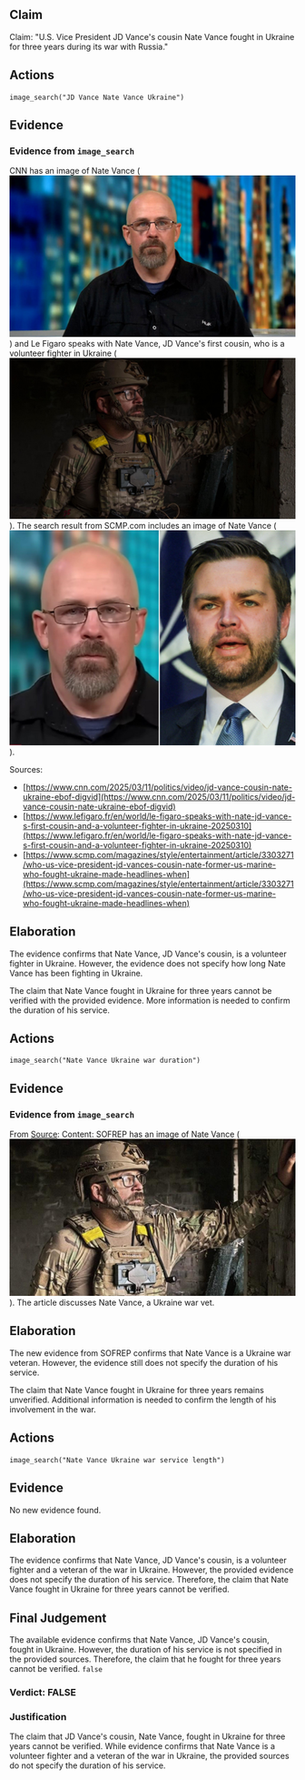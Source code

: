 ## Claim
Claim: "U.S. Vice President JD Vance's cousin Nate Vance fought in Ukraine for three years during its war with Russia."

## Actions
```
image_search("JD Vance Nate Vance Ukraine")
```

## Evidence
### Evidence from `image_search`
CNN has an image of Nate Vance (![image 7126](media/2025-08-29_23-23-1756509785-307775.jpg)) and Le Figaro speaks with Nate Vance, JD Vance's first cousin, who is a volunteer fighter in Ukraine (![image 7127](media/2025-08-29_23-23-1756509785-560938.jpg)). The search result from SCMP.com includes an image of Nate Vance (![image 7128](media/2025-08-29_23-23-1756509785-719291.jpg)).

Sources:
*   [https://www.cnn.com/2025/03/11/politics/video/jd-vance-cousin-nate-ukraine-ebof-digvid](https://www.cnn.com/2025/03/11/politics/video/jd-vance-cousin-nate-ukraine-ebof-digvid)
*   [https://www.lefigaro.fr/en/world/le-figaro-speaks-with-nate-jd-vance-s-first-cousin-and-a-volunteer-fighter-in-ukraine-20250310](https://www.lefigaro.fr/en/world/le-figaro-speaks-with-nate-jd-vance-s-first-cousin-and-a-volunteer-fighter-in-ukraine-20250310)
*   [https://www.scmp.com/magazines/style/entertainment/article/3303271/who-us-vice-president-jd-vances-cousin-nate-former-us-marine-who-fought-ukraine-made-headlines-when](https://www.scmp.com/magazines/style/entertainment/article/3303271/who-us-vice-president-jd-vances-cousin-nate-former-us-marine-who-fought-ukraine-made-headlines-when)


## Elaboration
The evidence confirms that Nate Vance, JD Vance's cousin, is a volunteer fighter in Ukraine. However, the evidence does not specify how long Nate Vance has been fighting in Ukraine.

The claim that Nate Vance fought in Ukraine for three years cannot be verified with the provided evidence. More information is needed to confirm the duration of his service.


## Actions
```
image_search("Nate Vance Ukraine war duration")
```

## Evidence
### Evidence from `image_search`
From [Source](https://sofrep.com/news/the-war-of-the-vances-ukraine-war-vet-and-cousin-of-the-vice-president-nate-vance-speaks-out/): 
Content: SOFREP has an image of Nate Vance (![image 7157](media/2025-08-29_23-25-1756509901-755246.jpg)). The article discusses Nate Vance, a Ukraine war vet.


## Elaboration
The new evidence from SOFREP confirms that Nate Vance is a Ukraine war veteran. However, the evidence still does not specify the duration of his service.

The claim that Nate Vance fought in Ukraine for three years remains unverified. Additional information is needed to confirm the length of his involvement in the war.


## Actions
```
image_search("Nate Vance Ukraine war service length")
```

## Evidence
No new evidence found.

## Elaboration
The evidence confirms that Nate Vance, JD Vance's cousin, is a volunteer fighter and a veteran of the war in Ukraine. However, the provided evidence does not specify the duration of his service. Therefore, the claim that Nate Vance fought in Ukraine for three years cannot be verified.


## Final Judgement
The available evidence confirms that Nate Vance, JD Vance's cousin, fought in Ukraine. However, the duration of his service is not specified in the provided sources. Therefore, the claim that he fought for three years cannot be verified. `false`


### Verdict: FALSE

### Justification
The claim that JD Vance's cousin, Nate Vance, fought in Ukraine for three years cannot be verified. While evidence confirms that Nate Vance is a volunteer fighter and a veteran of the war in Ukraine, the provided sources do not specify the duration of his service.
